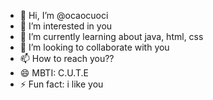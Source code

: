 - 👋 Hi, I’m @ocaocuoci
- 👀 I’m interested in you
- 🌱 I’m currently learning about java, html, css
- 💞️ I’m looking to collaborate with you
- 📫 How to reach you??
- 😄 MBTI: C.U.T.E
- ⚡ Fun fact: i like you

<!---
ocaocuoci/ocaocuoci is a ✨ special ✨ repository because its `README.md` (this file) appears on your GitHub profile.
You can click the Preview link to take a look at your changes.
--->
